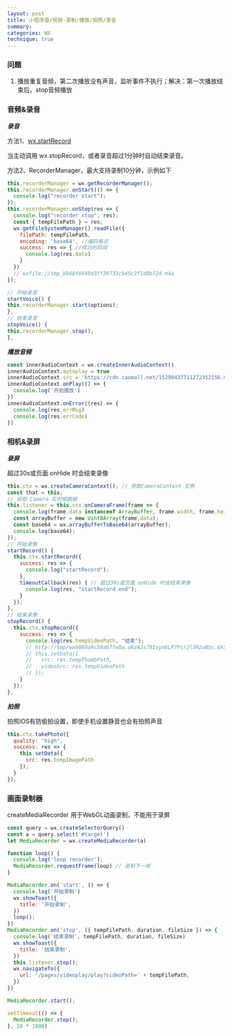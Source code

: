 ```yaml
---
layout: post
title: 小程序音/视频-录制/播放/拍照/录音
summary:
categories: WX
technique: true
---
```


### 问题

1. 播放重复音频，第二次播放没有声音，监听事件不执行；解决：第一次播放结束后，stop音频播放

### 音频&录音

***录音***

方法1、[wx.startRecord](https://developers.weixin.qq.com/miniprogram/dev/api/media/recorder/wx.startRecord.html)

  当主动调用 wx.stopRecord，或者录音超过1分钟时自动结束录音。

方法2、RecorderManager，最大支持录制10分钟，示例如下

```javascript
this.recorderManager = wx.getRecorderManager();
this.recorderManager.onStart(() => {
  console.log("recorder start");
});
this.recorderManager.onStop(res => {
  console.log("recorder stop", res);
  const { tempFilePath } = res;
  wx.getFileSystemManager().readFile({
    filePath: tempFilePath,
    encoding: 'base64', //编码格式
    success: res => { //成功的回调
      console.log(res.data)
    }
  })
  // wxfile://tmp_bb68f0449d3ff39733cb45c3f1d0b724.m4a
});

// 开始录音
startVoice() {
this.recorderManager.start(options);
},
// 结束录音
stopVoice() {
this.recorderManager.stop();
},
```


***播放音频***

```javascript
const innerAudioContext = wx.createInnerAudioContext()
innerAudioContext.autoplay = true
innerAudioContext.src = 'https://cdn.caomall.net/15290437711272352156.mp3'
innerAudioContext.onPlay(() => {
  console.log('开始播放')
})
innerAudioContext.onError((res) => {
  console.log(res.errMsg)
  console.log(res.errCode)
})
```

### 相机&录屏

***录屏***

超过30s或页面 onHide 时会结束录像

```javascript
this.ctx = wx.createCameraContext(); // 获取CameraContext 实例
const that = this;
// 获取 Camera 实时帧数据
this.listener = this.ctx.onCameraFrame(frame => {
  console.log(frame.data instanceof ArrayBuffer, frame.width, frame.height);
  const arrayBuffer = new Uint8Array(frame.data);
  const base64 = wx.arrayBufferToBase64(arrayBuffer);
  console.log(base64);
});
// 开始录像
startRecord() {
  this.ctx.startRecord({
    success: res => {
      console.log("startRecord");
    },
    timeoutCallback(res) { // 超过30s或页面 onHide 时会结束录像
      console.log(res, "startRecord end");
    }
  });
},
// 结束录像
stopRecord() {
  this.ctx.stopRecord({
    success: res => {
      console.log(res.tempVideoPath, "结束");
      // http://tmp/wx6089a9c50a67fe8a.o6zAJs79Isyn6LP7Fcr2lJR2aBSc.GkS472pxdY8O70aba5a03f91c2957a56f928ce4579cf.webm
      // this.setData({
      //   src: res.tempThumbPath,
      //   videoSrc: res.tempVideoPath
      // });
    }
  });
},
```

***拍照***

拍照IOS有防偷拍设置，即使手机设置静音也会有拍照声音

```javascript
this.ctx.takePhoto({
  quality: "high",
  success: res => {
    this.setData({
      src: res.tempImagePath
    });
  }
});
```

### 画面录制器

createMediaRecorder 用于WebGL动画录制，不能用于录屏

```javascript
const query = wx.createSelectorQuery()
const a = query.select('#target')
let MediaRecorder = wx.createMediaRecorder(a)

function loop() {
  console.log('loop recorder');
  MediaRecorder.requestFrame(loop) // 录制下一帧
}

MediaRecorder.on('start', () => {
  console.log('开始录制')
  wx.showToast({
    title: '开始录制',
  })
  loop();
})
MediaRecorder.on('stop', ({ tempFilePath, duration, fileSize }) => {
  console.log('结束录制', tempFilePath, duration, fileSize)
  wx.showToast({
    title: '结束录制',
  })
  this.listener.stop();
  wx.navigateTo({
    url: '/pages/videoplay/play?videoPath=' + tempFilePath,
  })
})

MediaRecorder.start();

setTimeout(() => {
  MediaRecorder.stop();
}, 20 * 1000)
```
